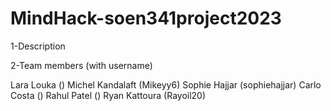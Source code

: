 # MindHack-soen341project2023

1-Description



2-Team members (with username)

Lara Louka       ()
Michel Kandalaft (Mikeyy6)
Sophie Hajjar    (sophiehajjar)
Carlo Costa      ()
Rahul Patel      ()
Ryan Kattoura    (Rayoil20)
